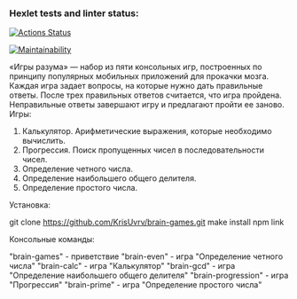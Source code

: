 ### Hexlet tests and linter status:
[![Actions Status](https://github.com/KrisUvrv/frontend-project-44/workflows/hexlet-check/badge.svg)](https://github.com/KrisUvrv/frontend-project-44/actions)

[![Maintainability](https://api.codeclimate.com/v1/badges/6c36a8c7c8347e31e539/maintainability)](https://codeclimate.com/github/KrisUvrv/frontend-project-44/maintainability)


«Игры разума» — набор из пяти консольных игр, построенных по принципу популярных мобильных приложений для прокачки мозга. Каждая игра задает вопросы, на которые нужно дать правильные ответы. После трех правильных ответов считается, что игра пройдена. Неправильные ответы завершают игру и предлагают пройти ее заново. Игры:

1. Калькулятор. Арифметические выражения, которые необходимо вычислить.
2. Прогрессия. Поиск пропущенных чисел в последовательности чисел.
3. Определение четного числа.
4. Определение наибольшего общего делителя.
5. Определение простого числа.

Установка:

git clone https://github.com/KrisUvrv/brain-games.git
make install
npm link

Консольные команды:

"brain-games" - приветствие
"brain-even" - игра "Определение четного числа"
"brain-calc" - игра "Калькулятор"
"brain-gcd" - игра "Определение наибольшего общего делителя"
"brain-progression" - игра "Прогрессия"
"brain-prime" - игра "Определение простого числа"

